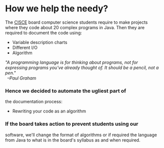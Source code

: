 # How we help the needy?
The [CISCE](https://en.m.wikipedia.org/wiki/Council_for_the_Indian_School_Certificate_Examinations) board computer science students require to 
make projects where they code about 20 complex programs in Java. 
Then they are required to document the code using:
- Variable description charts
- Different I/O
- Algorithm

<em>"A programming language is for thinking about programs, 
not for expressing programs you've already thought of. 
It should be a pencil, not a pen."<br>&ensp;&#8211;Paul Graham</em>

### Hence we decided to automate the ugliest part of 
the documentation process:
- Rewriting your code as an algorithm

### If the board takes action to prevent students using our 
software, we'll change the format of algorithms or if required 
the language from Java to what is in the board's syllabus as 
and when required.
